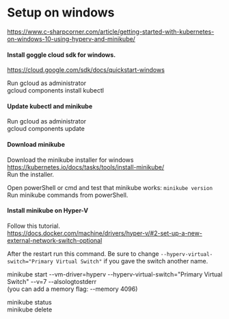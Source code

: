 # Setup on windows
https://www.c-sharpcorner.com/article/getting-started-with-kubernetes-on-windows-10-using-hyperv-and-minikube/  

#### Install goggle cloud sdk for windows.  
https://cloud.google.com/sdk/docs/quickstart-windows  

Run gcloud as administrator  
gcloud components install kubectl  

#### Update kubectl and minikube
Run gcloud as administrator  
gcloud components update  

#### Download minikube 
Download the minikube installer for windows https://kubernetes.io/docs/tasks/tools/install-minikube/  
Run the installer.  

Open powerShell or cmd and test that minikube works: ```minikube version```  
Run minikube commands from powerShell.  

#### Install minikube on Hyper-V
Follow this tutorial.  
https://docs.docker.com/machine/drivers/hyper-v/#2-set-up-a-new-external-network-switch-optional  

After the restart run this command. Be sure to change ```--hyperv-virtual-switch="Primary Virtual Switch"``` if you gave the switch another name.  

minikube start --vm-driver=hyperv --hyperv-virtual-switch="Primary Virtual Switch" --v=7 --alsologtostderr  
(you can add a memory flag: --memory 4096)  

minikube status  
minikube delete  
